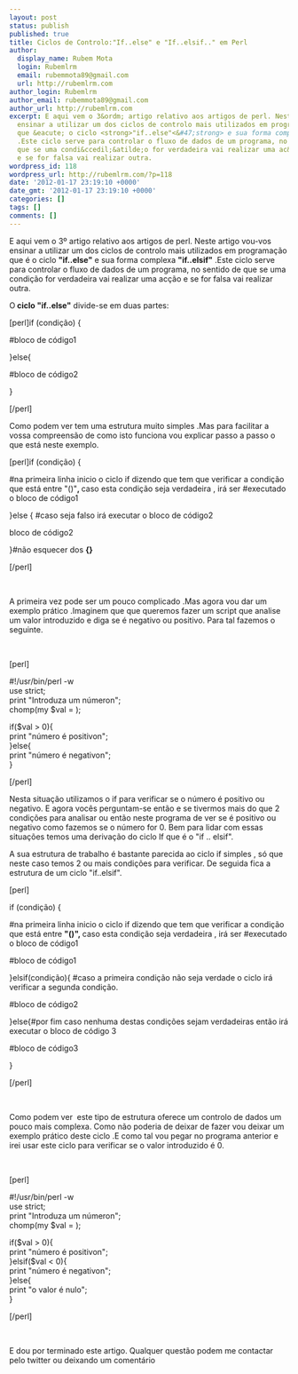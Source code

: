 ```yaml
---
layout: post
status: publish
published: true
title: Ciclos de Controlo:"If..else" e "If..elsif.." em Perl
author:
  display_name: Rubem Mota
  login: Rubemlrm
  email: rubemmota89@gmail.com
  url: http://rubemlrm.com
author_login: Rubemlrm
author_email: rubemmota89@gmail.com
author_url: http://rubemlrm.com
excerpt: E aqui vem o 3&ordm; artigo relativo aos artigos de perl. Neste artigo vou-vos
  ensinar a utilizar um dos ciclos de controlo mais utilizados em programa&ccedil;&atilde;o
  que &eacute; o ciclo <strong>"if..else"<&#47;strong> e sua forma complexa <strong>"if..elsif"<&#47;strong>
  .Este ciclo serve para controlar o fluxo de dados de um programa, no sentido de
  que se uma condi&ccedil;&atilde;o for verdadeira vai realizar uma ac&ccedil;&atilde;o
  e se for falsa vai realizar outra.
wordpress_id: 118
wordpress_url: http://rubemlrm.com/?p=118
date: '2012-01-17 23:19:10 +0000'
date_gmt: '2012-01-17 23:19:10 +0000'
categories: []
tags: []
comments: []
---
```

<p>E aqui vem o 3º artigo relativo aos artigos de perl. Neste artigo vou-vos ensinar a utilizar um dos ciclos de controlo mais utilizados em programação que é o ciclo <strong>"if..else"</strong> e sua forma complexa <strong>"if..elsif"</strong> .Este ciclo serve para controlar o fluxo de dados de um programa, no sentido de que se uma condição for verdadeira vai realizar uma acção e se for falsa vai realizar outra.<a id="more"></a><a id="more-118"></a></p>
<p>O<strong> ciclo "if..else"</strong> divide-se em duas partes:</p>
<p>[perl]if (condição) {</p>
<p>#bloco de código1</p>
<p>}else{</p>
<p>#bloco de código2</p>
<p>}</p>
<p>[/perl]</p>
<p>Como podem ver tem uma estrutura muito simples .Mas para facilitar a vossa compreensão de como isto funciona vou explicar passo a passo o que está neste exemplo.</p>
<p>[perl]if (condição) {</p>
<p>#na primeira linha inicio o ciclo if dizendo que tem que verificar a condição que está entre "()"<strong>, </strong>caso esta condição seja verdadeira , irá ser #executado o bloco de código1</p>
<p>}else { #caso seja falso irá executar o bloco de código2</p>
<p>bloco de código2</p>
<p>}#não esquecer dos <strong>{}</strong></p>
<p>[/perl]</p>
<p> </p>
<p>A primeira vez pode ser um pouco complicado .Mas agora vou dar um exemplo prático .Imaginem que que queremos fazer um script que analise um valor introduzido e diga se é negativo ou positivo. Para tal fazemos o seguinte.</p>
<p> </p>
<p>[perl]</p>
<p>#!/usr/bin/perl -w<br />
use strict;<br />
print "Introduza um númeron";<br />
chomp(my $val = <STDIN>);</p>
<p>if($val > 0){<br />
print "número é positivon";<br />
}else{<br />
print "número é negativon";<br />
}</p>
<p>[/perl]</p>
<p>Nesta situação utilizamos o if para verificar se o número é positivo ou negativo. E agora vocês perguntam-se então e se tivermos mais do que 2 condições para analisar ou então neste programa de ver se é positivo ou negativo como fazemos se o número for 0. Bem para lidar com essas situações temos uma derivação do ciclo If que é o "if .. elsif".</p>
<p>A sua estrutura de trabalho é bastante parecida ao ciclo if simples , só que neste caso temos 2 ou mais condições para verificar. De seguida fica a estrutura de um ciclo "if..elsif".</p>
<p>[perl]</p>
<p>if (condição) {</p>
<p>#na primeira linha inicio o ciclo if dizendo que tem que verificar a condição que está entre <strong>"()", </strong>caso esta condição seja verdadeira , irá ser #executado o bloco de código1</p>
<p>#bloco de código1</p>
<p>}elsif(condição){ #caso a primeira condição não seja verdade o ciclo irá verificar a segunda condição.</p>
<p>#bloco de código2</p>
<p>}else{#por fim caso nenhuma destas condições sejam verdadeiras então irá executar o bloco de código 3</p>
<p>#bloco de código3</p>
<p>}</p>
<p>[/perl]</p>
<p> </p>
<p>Como podem ver  este tipo de estrutura oferece um controlo de dados um pouco mais complexa. Como não poderia de deixar de fazer vou deixar um exemplo prático deste ciclo .E como tal vou pegar no programa anterior e irei usar este ciclo para verificar se o valor introduzido é 0.</p>
<p> </p>
<p>[perl]</p>
<p>#!/usr/bin/perl -w<br />
use strict;<br />
print "Introduza um númeron";<br />
chomp(my $val = <STDIN>);</p>
<p>if($val > 0){<br />
print "número é positivon";<br />
}elsif($val < 0){<br />
print "número é negativon";<br />
}else{<br />
print "o valor é nulo";<br />
}</p>
<p>[/perl]</p>
<p> </p>
<p>E dou por terminado este artigo. Qualquer questão podem me contactar pelo twitter ou deixando um comentário</p>
